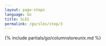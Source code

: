 ```yaml
---
layout: page-steps
language: Go
title: SLES
permalink: /go/sles/step/3
---
```


{% include partials/go/columnstoreunix.md %}